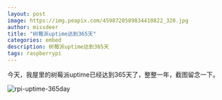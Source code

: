```yaml
---
layout: post
image: https://img.peapix.com/4598720589834410822_320.jpg
author: missdeer
title: "树莓派uptime达到365天"
categories: embed
description: 树莓派uptime达到365天
tags: raspberrypi
---
```

今天，我屋里的树莓派uptime已经达到365天了，整整一年，截图留念一下。

![rpi-uptime-365day](https://blogassets.ismisv.com/media/2018-01-17/rpi-uptime-365day.png)

